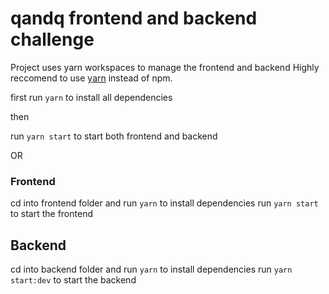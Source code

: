 # qandq frontend and backend challenge

Project uses yarn workspaces to manage the frontend and backend
Highly reccomend to use [yarn](https://classic.yarnpkg.com/lang/en/docs/install/#windows-stable) instead of npm.

first run `yarn` to install all dependencies

then

run `yarn start` to start both frontend and backend

OR

### Frontend

cd into frontend folder and run `yarn` to install dependencies
run `yarn start` to start the frontend

## Backend

cd into backend folder and run `yarn` to install dependencies
run `yarn start:dev` to start the backend
